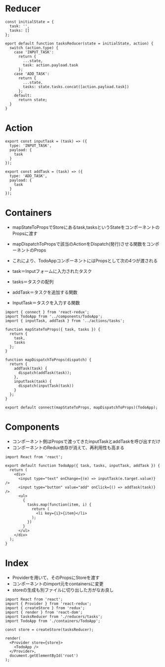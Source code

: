 # Reducer
```
const initialState = {
  task: '',
  tasks: []
};

eport default function tasksReducer(state = initialState, action) {
  switch (action.type) {
    case 'INPUT_TASK':
      return {
        ...state,
        task: action.payload.task
      };
    case 'ADD_TASK':
      return {
        ...state,
        tasks: state.tasks.concat([action.payload.task])
      };
    default:
      return state;
  }
}
```

# Action
```
export const inputTask = (task) => ({
  type: 'INPUT_TASK',
  payload: {
    task
  }
});

export const addTask = (task) => ({
  type: 'ADD_TASK',
  payload: {
    task
  }
});
```

# Containers
- mapStateToPropsでStoreにあるtask,tasksというStateをコンポーネントのPropsに渡す
- mapDispatchToPropsで該当のActionをDispatch(発行)させる関数をコンポーネントのProps
- これにより、TodoAppコンポーネントにはPropsとして次の4つが渡される

- task＝Inputフォームに入力されたタスク
- tasks＝タスクの配列
- addTask＝タスクを追加する関数
- InputTask＝タスクを入力する関数

```
import { connect } from 'react-redux';
import TodoApp from '../components/TodoApp';
import { inputTask, addTask } from '../actions/tasks';

function mapStateToProps({ task, tasks }) {
  return {
    task,
    tasks
  };
}

function mapDispatchToProps(dispatch) {
  return {
    addTask(task) {
      dispatch(addTask(task));
    },
    inputTask(task) {
      dispatch(inputTask(task))
    }
  };
}

export default connect(mapStateToProps, mapDispatchToProps)(TodoApp);
```

# Components
- コンポーネント側はPropsで渡ってきたinputTaskとaddTaskを呼び出すだけ
- コンポーネントのRedux依存が消えて、再利用性も高まる
```
import React from 'react';

export default function TodoApp({ task, tasks, inputTask, addTask }) {
  return (
    <div>
      <input type="text" onChange={(e) => inputTask(e.target.value)} />
      <input type="button" value="add" onClick={() => addTask(task)} />
      <ul>
        {
          tasks.map(function(item, i) {
            return (
              <li key={i}>{item}</li>
            );
          })
        }
      </ul>
    </div>
  );
}
```

# Index
- Providerを用いて、そのPropsにStoreを渡す
- コンポーネントのimport元をcontainersに変更
- storeの生成も別ファイルに切り出した方がなお良し
```
import React from 'react';
import { Provider } from 'react-redux';
import { createStore } from 'redux';
import { render } from 'react-dom';
import tasksReducer from './reducers/tasks';
import TodoApp from './containers/TodoApp';

const store = createStore(tasksReducer);

render(
  <Provider store={store}>
    <TodoApp />
  </Provider>,
  document.getElementById('root')
);
```

